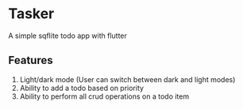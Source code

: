 # Tasker

A simple sqflite todo app with flutter

## Features

1. Light/dark mode (User can switch between dark and light modes)
2. Ability to add a todo based on priority
3. Ability to perform all crud operations on a todo item



